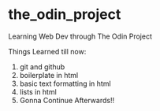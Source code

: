 # the_odin_project
Learning Web Dev through The Odin Project

Things Learned till now:

1. git and github
2. boilerplate in html
3. basic text formatting in html
4. lists in html
5. Gonna Continue Afterwards!!
